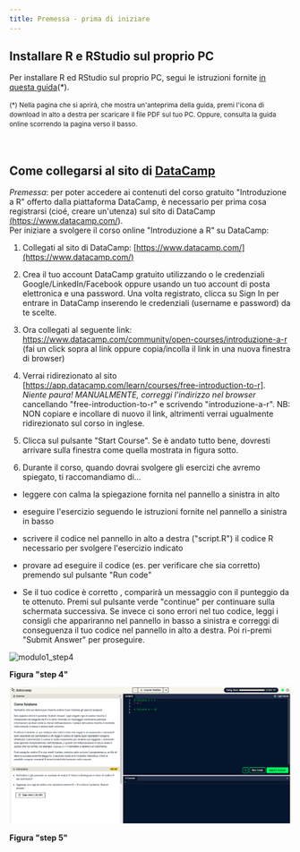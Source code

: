 ```yaml
---
title: Premessa - prima di iniziare
---
```



## Installare R e RStudio sul proprio PC
Per installare R ed RStudio sul proprio PC, segui le istruzioni fornite <a href="[https://github.com/maghetta/teaching_R/blob/main/Installazione-R-RStudio.pdf](https://github.com/maghetta/teaching_R/raw/main/Installazione-R-RStudio.pdf
)" download>in questa guida</a>(*).

<small>(*) Nella pagina che si aprirà, che mostra un'anteprima della guida, premi l'icona di download in alto a destra per scaricare il file PDF sul tuo PC. Oppure, consulta la guida online scorrendo la pagina verso il basso.</small>
<br>
<br>
<br>

## Come collegarsi al sito di <a href="https://www.datacamp.com/">DataCamp</a>

*Premessa*: per poter accedere ai contenuti del corso gratuito "Introduzione a R" offerto dalla piattaforma DataCamp, è necessario per prima cosa registrarsi (cioé, creare un'utenza) sul sito di DataCamp <a href="https://www.datacamp.com/">(https://www.datacamp.com/)</a>.
<br>
Per iniziare a svolgere il corso online "Introduzione a R" su DataCamp:

1. Collegati al sito di DataCamp: [https://www.datacamp.com/](https://www.datacamp.com/)
   
2. Crea il tuo account DataCamp gratuito utilizzando o le credenziali Google/LinkedIn/Facebook oppure usando un tuo account di posta elettronica e una password. Una volta registrato, clicca su Sign In per entrare in DataCamp inserendo le credenziali (username e password) da te scelte.
   
3. Ora collegati al seguente link:  <a href="https://www.datacamp.com/community/open-courses/introduzione-a-r">https://www.datacamp.com/community/open-courses/introduzione-a-r</a> (fai un click sopra al link oppure copia/incolla il link in una nuova finestra di browser)

4. Verrai ridirezionato al sito [https://app.datacamp.com/learn/courses/free-introduction-to-r]. *Niente paura! MANUALMENTE, correggi l'indirizzo nel browser* cancellando "free-introduction-to-r" e scrivendo "introduzione-a-r". NB: NON copiare e incollare di nuovo il link, altrimenti verrai ugualmente ridirezionato sul corso in inglese.
   
5. Clicca sul pulsante "Start Course". Se è andato tutto bene, dovresti arrivare sulla finestra come quella mostrata in figura sotto.

6. Durante il corso, quando dovrai svolgere gli esercizi che avremo spiegato, ti raccomandiamo di...

- leggere con calma la spiegazione fornita nel pannello a sinistra in alto

- eseguire l'esercizio seguendo le istruzioni fornite nel pannello a sinistra in basso

- scrivere il codice nel pannello in alto a destra ("script.R") il codice R necessario per svolgere l'esercizio indicato

- provare ad eseguire il codice (es. per verificare che sia corretto) premendo sul pulsante "Run code"

- Se il tuo codice è corretto , comparirà un messaggio con il punteggio da te ottenuto. Premi sul pulsante verde "continue" per continuare sulla schermata successiva. Se invece ci sono errori nel tuo codice, leggi i consigli che appariranno nel pannello in basso a sinistra e correggi di conseguenza il tuo codice nel pannello in alto a destra. Poi ri-premi "Submit Answer" per proseguire.

![modulo1_step4](images/modulo1/step4.png)

**Figura "step 4"**

![modulo1_step5](images/modulo1/step5.png)

**Figura "step 5"**

